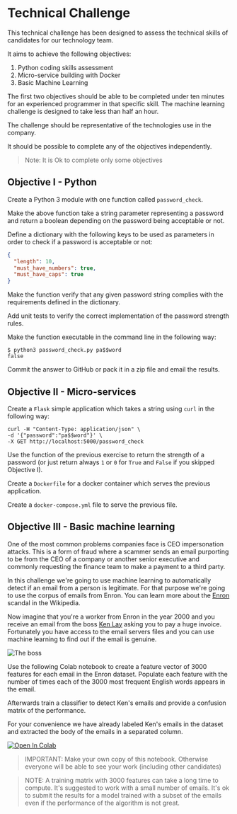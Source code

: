 # Technical Challenge

This technical challenge has been designed to assess the technical skills of candidates for our technology team.

It aims to achieve the following objectives:

1. Python coding skills assessment
2. Micro-service building with Docker
3. Basic Machine Learning

The first two objectives should be able to be completed under ten minutes for an experienced programmer in that specific skill. The machine learning challenge is designed to take less than half an hour.

The challenge should be representative of the technologies use in the company.

It should be possible to complete any of the objectives independently.

> Note: It is Ok to complete only some objectives

## Objective I - Python

Create a Python 3 module with one function called `password_check`.

Make the above function take a string parameter representing a password and return a boolean depending on the password being acceptable or not.

Define a dictionary with the following keys to be used as parameters in order to check if a password is acceptable or not:

```json
{
  "length": 10,
  "must_have_numbers": true,
  "must_have_caps": true
}
```

Make the function verify that any given password string complies with the requirements defined in the dictionary.

Add unit tests to verify the correct implementation of the password strength rules.

Make the function executable in the command line in the following way:

```shell
$ python3 password_check.py pa$$word
false
```

Commit the answer to GitHub or pack it in a zip file and email the results.

## Objective II - Micro-services

Create a `Flask` simple application which takes a string using `curl` in the following way:

```shell
curl -H "Content-Type: application/json" \
-d '{"password":"pa$$word"}' \
-X GET http://localhost:5000/password_check
```

Use the function of the previous exercise to return the strength of a password (or just return always `1` or `0` for `True` and `False` if you skipped Objective I).

Create a `Dockerfile` for a docker container which serves the previous application.

Create a `docker-compose.yml` file to serve the previous file.

## Objective III - Basic machine learning

One of the most common problems companies face is CEO impersonation attacks. This is a form of fraud where a scammer sends an email purporting to be from the CEO of a company or another senior executive and commonly requesting the finance team to make a payment to a third party.

In this challenge we're going to use machine learning to automatically detect if an email from a person is legitimate. For that purpose we're going to use the corpus of emails from Enron. You can learn more about the [Enron](https://en.wikipedia.org/wiki/Enron_scandal) scandal in the Wikipedia.

Now imagine that you're a worker from Enron in the year 2000 and you receive an email from the boss [Ken Lay](https://en.wikipedia.org/wiki/Kenneth_Lay) asking you to pay a huge invoice. Fortunately you have access to the email servers files and you can use machine learning to find out if the email is genuine.

![The boss](https://upload.wikimedia.org/wikipedia/commons/c/ce/Ken_Lay.jpg)

Use the following Colab notebook to create a feature vector of 3000 features for each email in the Enron dataset. Populate each feature with the number of times each of the 3000 most frequent English words appears in the email.

Afterwards train a classifier to detect Ken's emails and provide a confusion matrix of the performance.

For your convenience we have already labeled Ken's emails in the dataset and extracted the body of the emails in a separated column.

[![Open In Colab](https://colab.research.google.com/assets/colab-badge.svg)](https://colab.research.google.com/github/Bewica/challenge/blob/master/mail_from_ken.ipynb)

> IMPORTANT: Make your own copy of this notebook. Otherwise everyone will be able to see your work (including other candidates)

> NOTE: A training matrix with 3000 features can take a long time to compute. It's suggested to work with a small number of emails. It's ok to submit the results for a model trained with a subset of the emails even if the performance of the algorithm is not great.
